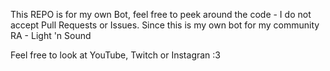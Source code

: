 This REPO is for my own Bot, feel free to peek around the code - I do not accept Pull Requests or Issues.
Since this is my own bot for my community RA - Light 'n Sound

Feel free to look at YouTube, Twitch or Instagran :3

